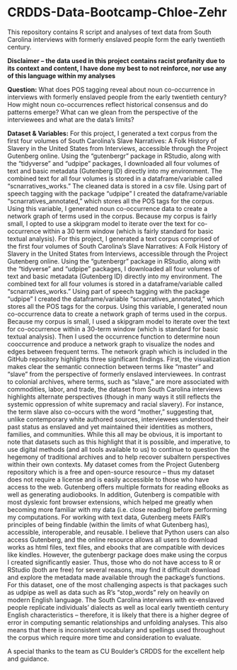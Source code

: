 # CRDDS-Data-Bootcamp-Chloe-Zehr
This repository contains R script and analyses of text data from South Carolina interviews with formerly enslaved people form the early twentieth century. 

**Disclaimer – the data used in this project contains racist profanity due to its context and content, I have done my best to not reinforce, nor use any of this language within my analyses**

**Question:**
What does POS tagging reveal about noun co-occurrence in interviews with formerly enslaved people from the early twentieth century? How might noun co-occurrences reflect historical consensus and do patterns emerge? What can we glean from the perspective of the interviewees and what are the data’s limits?

**Dataset & Variables:** 
For this project, I generated a text corpus from the first four volumes of South Carolina’s Slave Narratives: A Folk History of Slavery in the United States from Interviews, accessible through the Project Gutenberg online. Using the “gutenbergr” package in RStudio, along with the “tidyverse” and “udpipe” packages, I downloaded all four volumes of text and basic metadata (Gutenberg ID) directly into my environment. The combined text for all four volumes is stored in a dataframe/variable called “scnarratives_works.” The cleaned data is stored in a csv file. 
	Using part of speech tagging with the package “udpipe” I created the dataframe/variable “scnarratives_annotated,” which stores all the POS tags for the corpus. Using this variable, I generated noun co-occurrence data to create a network graph of terms used in the corpus. Because my corpus is fairly small, I opted to use a skipgram model to iterate over the text for co-occurrence within a 30 term window (which is fairly standard for basic textual analysis). 
 For this project, I generated a text corpus comprised of the first four volumes of South Carolina’s Slave Narratives: A Folk History of Slavery in the United States from Interviews, accessible through the Project Gutenberg online. Using the “gutenbergr” package in RStudio, along with the “tidyverse” and “udpipe” packages, I downloaded all four volumes of text and basic metadata (Gutenberg ID) directly into my environment. The combined text for all four volumes is stored in a dataframe/variable called “scnarratives_works.” 
	Using part of speech tagging with the package “udpipe” I created the dataframe/variable “scnarratives_annotated,” which stores all the POS tags for the corpus. Using this variable, I generated noun co-occurrence data to create a network graph of terms used in the corpus. Because my corpus is small, I used a skipgram model to iterate over the text for co-occurrence within a 30-term window (which is standard for basic textual analysis). Then I used the occurrence function to determine noun cooccurrence and produce a network graph to visualize the nodes and edges between frequent terms.
	The network graph which is included in the GitHub repository highlights three significant findings. First, the visualization makes clear the semantic connection between terms like “master” and “slave” from the perspective of formerly enslaved interviewees. In contrast to colonial archives, where terms, such as “slave,” are more associated with commodities, labor, and trade, the dataset from South Carolina interviews highlights alternate perspectives (though in many ways it still reflects the systemic oppression of white supremacy and racial slavery). For instance, the term slave also co-occurs with the word “mother,” suggesting that, unlike contemporary white authored sources, interviewees understood their past status as enslaved and yet maintained their identities as mothers, families, and communities. While this all may be obvious, it is important to note that datasets such as this highlight that it is possible, and imperative, to use digital methods (and all tools available to us) to continue to question the hegemony of traditional archives and to help recover subaltern perspectives within their own contexts. 
	My dataset comes from the Project Gutenberg repository which is a free and open-source resource – thus my dataset does not require a license and is easily accessible to those who have access to the web. Gutenberg offers multiple formats for reading eBooks as well as generating audiobooks. In addition, Gutenberg is compatible with most dyslexic font browser extensions, which helped me greatly when becoming more familiar with my data (i.e. close reading) before performing my computations. For working with text data, Gutenberg meets FAIR’s principles of being findable (within the limits of what Gutenberg has), accessible, interoperable, and reusable. I believe that Python users can also access Gutenberg, and the online resource allows all users to download works as html files, text files, and ebooks that are compatible with devices like kindles. 
However, the gutenbergr package does make using the corpus I created significantly easier. Thus, those who do not have access to R or RStudio (both are free) for several reasons, may find it difficult download and explore the metadata made available through the package’s functions. 
	For this dataset, one of the most challenging aspects is that packages such as udpipe as well as data such as R’s “stop_words” rely on heavily on modern English language. The South Carolina interviews with ex-enslaved people replicate individuals’ dialects as well as local early twentieth century English characteristics – therefore, it is likely that there is a higher degree of error in computing semantic relationships and unfolding analyses. This also means that there is inconsistent vocabulary and spellings used throughout the corpus which require more time and consideration to evaluate. 
	
A special thanks to the team as CU Boulder’s CRDDS for the excellent help and guidance. 


